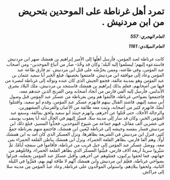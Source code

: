 <h1 dir="rtl">تمرد أهل غرناطة على الموحدين بتحريض من ابن مردنيش  .</h1>

<h5 dir="rtl">العام الهجري:  557

العام الميلادي: 1161

</h5>

<p dir="rtl">كانت غرناطة لعبد المؤمن، فأرسل أهلُها إلى الأمير إبراهيم بن همشك صهر ابن مردنيش فاستدعوه إليهم؛ ليسلموا إليه البلد؛ وكان قد وحَّدَ- صار من أتباع الموحدين- ومن أصحاب عبد المؤمن، وفي طاعته، وممن يحرِّضُه على قتل ابن مردنيش. ثم فارق طاعة عبد المؤمن وعاد إلى موافقة ابن مردنيش. فامتنعوا بحصنها، فبلغ الخبر أبا سعيد عثمان بن عبد المؤمن وهو بمدينة مالقة، فجمع الجيش الذي كان عنده وتوجَّه إلى غرناطة لنصرة من فيها من أصحابهم، فعلم بذلك إبراهيم بن همشك فاستنجد بن مردنيش، ملك البلاد بشرق الأندلس، فأرسل إليه ألفي فارس من أنجاد أصحابه ومن الفرنج الذين جندهم معه، فاجتمعوا بضواحي غرناطة، فالتقوا هم ومن بغرناطة من عسكر عبد المؤمن قبل وصول أبي سعيد إليهم، فاشتد القتال بينهم فانهزم عسكر عبد المؤمن، وقدم أبو سعيد، واقتتلوا أيضًا، فانهزم كثير من أصحابه، وثبت معه طائفة من الأعيان والفرسان المشهورين، والرجالة الأجلاد، حتى قُتلوا عن آخرهم، وانهزم حينئذ أبو سعيد ولحق بمالقة، وسمع عبد المؤمن الخبر، وكان قد سار إلى مدينة سلا، فسيَّرَ إليهم في الحال ابنَه أبا يعقوب يوسف في عشرين ألف مقاتل، فيهم جماعة من شيوخ الموحدين، فجدُّوا المسيرَ، فبلغ ذلك ابن مردنيش فسار بنفسه وجيشه إلى غرناطة ليُعين ابن همشك، فاجتمع منهم بغرناطة جمعٌ كثير، فنزل ابن مردنيش في الشريعة بظاهرها، ونزل العسكر الذي كان أمد به ابن همشك أولًا، وهم ألفا فارس، بظاهر القلعة الحمراء، ونزل ابن همشك بباطن القلعة الحمراء بمن معه، ووصل عسكر عبد المؤمن إلى جبل قريب من غرناطة، فأقاموا في سفحِه أيامًا، ثمَّ سَيَّروا سريةً أربعة آلاف فارس، فبيَّتوا العسكر الذي بظاهر القلعة الحمراء، وقاتلوهم من جهاتهم، فما لحقوا يركبون، فقتلوهم عن آخرهم، وأقبل عسكرُ عبد المؤمن بجملته، فنزلوا بضواحي غرناطة، فعَلِمَ ابن مردنيش وابن همشك أنَّهم لا طاقة لهم بهم، ففَرُّوا في الليلة الثانية، ولحقوا ببلادِهم، واستولى الموحِّدون على غرناطة, وعاد عبدُ المؤمن مِن مدينة سلا إلى مراكش.</p></br>
